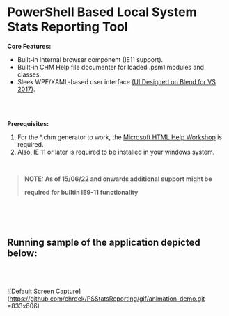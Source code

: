 # PowerShell Based Local System Stats Reporting Tool

 
 __Core Features:__
- Built-in internal browser component (IE11 support).
- Built-in CHM Help file documenter for loaded .psm1 modules and classes.
- Sleek WPF/XAML-based user interface [(UI Designed on Blend for VS 2017)](https://docs.microsoft.com/en-us/visualstudio/xaml-tools/creating-a-ui-by-using-blend-for-visual-studio?view=vs-2022).


<br>
<br>

__Prerequisites:__
1. For the *.chm generator to work, the [Microsoft HTML Help Workshop](https://docs.microsoft.com/en-us/previous-versions/windows/desktop/htmlhelp/microsoft-html-help-downloads) is required.
2. Also, IE 11 or later is required to be installed in your windows system.

<br>

> **NOTE: As of 15/06/22 and onwards additional support might be**
> 
> **required for builtin IE9-11 functionality**

<br/>
<br/>
<br/>

## Running sample of the application depicted below:
<br/>
<br/>

 ![Default Screen Capture](https://github.com/chrdek/PSStatsReporting/gif/animation-demo.git =833x606)